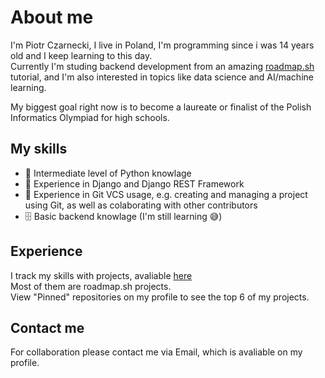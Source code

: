 # About me
I'm Piotr Czarnecki, I live in Poland, I'm programming since i was 14 years old and I keep learning to this day. \
Currently I'm studing backend development from an amazing [roadmap.sh](https://roadmap.sh/backend) tutorial, and I'm also interested in topics like data science and AI/machine learning.

My biggest goal right now is to become a laureate or finalist of the Polish Informatics Olympiad for high schools.

## My skills
- 🐍 Intermediate level of Python knowlage
- 🤠 Experience in Django and Django REST Framework
- 📁 Experience in Git VCS usage, e.g. creating and managing a project using Git, as well as colaborating with other contributors
- 🗄️ Basic backend knowlage (I'm still learning 😅)

## Experience
I track my skills with projects, avaliable [here](https://github.com/piotr-czarnecki07?tab=repositories) \
Most of them are roadmap.sh projects. \
View "Pinned" repositories on my profile to see the top 6 of my projects.

## Contact me
For collaboration please contact me via Email, which is avaliable on my profile.

<!--[![Anurag's GitHub stats](https://github-readme-stats.vercel.app/api?username=piotr-czarnecki07)](https://github.com/anuraghazra/github-readme-stats)-->
